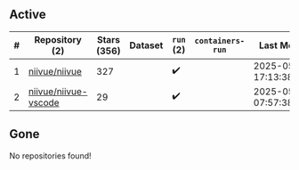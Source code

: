 ## Active
| # | Repository (2) | Stars (356) | Dataset | `run` (2) | `containers-run` | Last Modified |
| --- | --- | --- | --- | --- | --- | --- |
| 1 | [niivue/niivue](https://github.com/niivue/niivue) | 327 |  | :heavy_check_mark: |  | 2025-05-04 17:13:38+00:00 |
| 2 | [niivue/niivue-vscode](https://github.com/niivue/niivue-vscode) | 29 |  | :heavy_check_mark: |  | 2025-05-09 07:57:38+00:00 |

## Gone
No repositories found!
